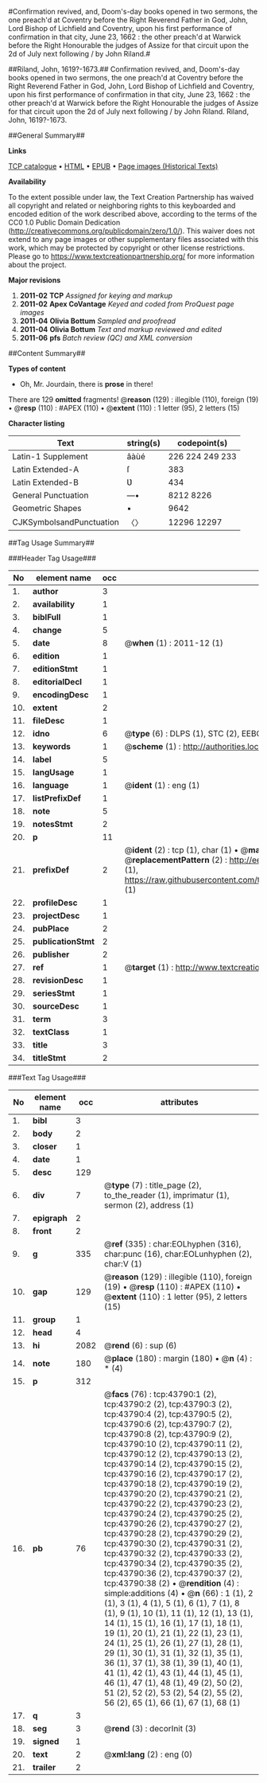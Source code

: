 #Confirmation revived, and, Doom's-day books opened in two sermons, the one preach'd at Coventry before the Right Reverend Father in God, John, Lord Bishop of Lichfield and Coventry, upon his first performance of confirmation in that city, June 23, 1662 : the other preach'd at Warwick before the Right Honourable the judges of Assize for that circuit upon the 2d of July next following / by John Riland.#

##Riland, John, 1619?-1673.##
Confirmation revived, and, Doom's-day books opened in two sermons, the one preach'd at Coventry before the Right Reverend Father in God, John, Lord Bishop of Lichfield and Coventry, upon his first performance of confirmation in that city, June 23, 1662 : the other preach'd at Warwick before the Right Honourable the judges of Assize for that circuit upon the 2d of July next following / by John Riland.
Riland, John, 1619?-1673.

##General Summary##

**Links**

[TCP catalogue](http://www.ota.ox.ac.uk/tcp/)  • 
[HTML](http://tei.it.ox.ac.uk/tcp/Texts-HTML/free/A57/A57327.html)  • 
[EPUB](http://tei.it.ox.ac.uk/tcp/Texts-EPUB/free/A57/A57327.epub) • 
[Page images (Historical Texts)](https://historicaltexts.jisc.ac.uk/eebo-09602404e)

**Availability**

To the extent possible under law, the Text Creation Partnership has waived all copyright and related or neighboring rights to this keyboarded and encoded edition of the work described above, according to the terms of the CC0 1.0 Public Domain Dedication (http://creativecommons.org/publicdomain/zero/1.0/). This waiver does not extend to any page images or other supplementary files associated with this work, which may be protected by copyright or other license restrictions. Please go to https://www.textcreationpartnership.org/ for more information about the project.

**Major revisions**

1. __2011-02__ __TCP__ *Assigned for keying and markup*
1. __2011-02__ __Apex CoVantage__ *Keyed and coded from ProQuest page images*
1. __2011-04__ __Olivia Bottum__ *Sampled and proofread*
1. __2011-04__ __Olivia Bottum__ *Text and markup reviewed and edited*
1. __2011-06__ __pfs__ *Batch review (QC) and XML conversion*

##Content Summary##

**Types of content**

  * Oh, Mr. Jourdain, there is **prose** in there!

There are 129 **omitted** fragments! 
 @__reason__ (129) : illegible (110), foreign (19)  •  @__resp__ (110) : #APEX (110)  •  @__extent__ (110) : 1 letter (95), 2 letters (15)

**Character listing**


|Text|string(s)|codepoint(s)|
|---|---|---|
|Latin-1 Supplement|âàùé|226 224 249 233|
|Latin Extended-A|ſ|383|
|Latin Extended-B|Ʋ|434|
|General Punctuation|—•|8212 8226|
|Geometric Shapes|▪|9642|
|CJKSymbolsandPunctuation|〈〉|12296 12297|

##Tag Usage Summary##

###Header Tag Usage###

|No|element name|occ|attributes|
|---|---|---|---|
|1.|__author__|3||
|2.|__availability__|1||
|3.|__biblFull__|1||
|4.|__change__|5||
|5.|__date__|8| @__when__ (1) : 2011-12 (1)|
|6.|__edition__|1||
|7.|__editionStmt__|1||
|8.|__editorialDecl__|1||
|9.|__encodingDesc__|1||
|10.|__extent__|2||
|11.|__fileDesc__|1||
|12.|__idno__|6| @__type__ (6) : DLPS (1), STC (2), EEBO-CITATION (1), OCLC (1), VID (1)|
|13.|__keywords__|1| @__scheme__ (1) : http://authorities.loc.gov/ (1)|
|14.|__label__|5||
|15.|__langUsage__|1||
|16.|__language__|1| @__ident__ (1) : eng (1)|
|17.|__listPrefixDef__|1||
|18.|__note__|5||
|19.|__notesStmt__|2||
|20.|__p__|11||
|21.|__prefixDef__|2| @__ident__ (2) : tcp (1), char (1)  •  @__matchPattern__ (2) : ([0-9\-]+):([0-9IVX]+) (1), (.+) (1)  •  @__replacementPattern__ (2) : http://eebo.chadwyck.com/downloadtiff?vid=$1&page=$2 (1), https://raw.githubusercontent.com/textcreationpartnership/Texts/master/tcpchars.xml#$1 (1)|
|22.|__profileDesc__|1||
|23.|__projectDesc__|1||
|24.|__pubPlace__|2||
|25.|__publicationStmt__|2||
|26.|__publisher__|2||
|27.|__ref__|1| @__target__ (1) : http://www.textcreationpartnership.org/docs/. (1)|
|28.|__revisionDesc__|1||
|29.|__seriesStmt__|1||
|30.|__sourceDesc__|1||
|31.|__term__|3||
|32.|__textClass__|1||
|33.|__title__|3||
|34.|__titleStmt__|2||


###Text Tag Usage###

|No|element name|occ|attributes|
|---|---|---|---|
|1.|__bibl__|3||
|2.|__body__|2||
|3.|__closer__|1||
|4.|__date__|1||
|5.|__desc__|129||
|6.|__div__|7| @__type__ (7) : title_page (2), to_the_reader (1), imprimatur (1), sermon (2), address (1)|
|7.|__epigraph__|2||
|8.|__front__|2||
|9.|__g__|335| @__ref__ (335) : char:EOLhyphen (316), char:punc (16), char:EOLunhyphen (2), char:V (1)|
|10.|__gap__|129| @__reason__ (129) : illegible (110), foreign (19)  •  @__resp__ (110) : #APEX (110)  •  @__extent__ (110) : 1 letter (95), 2 letters (15)|
|11.|__group__|1||
|12.|__head__|4||
|13.|__hi__|2082| @__rend__ (6) : sup (6)|
|14.|__note__|180| @__place__ (180) : margin (180)  •  @__n__ (4) : * (4)|
|15.|__p__|312||
|16.|__pb__|76| @__facs__ (76) : tcp:43790:1 (2), tcp:43790:2 (2), tcp:43790:3 (2), tcp:43790:4 (2), tcp:43790:5 (2), tcp:43790:6 (2), tcp:43790:7 (2), tcp:43790:8 (2), tcp:43790:9 (2), tcp:43790:10 (2), tcp:43790:11 (2), tcp:43790:12 (2), tcp:43790:13 (2), tcp:43790:14 (2), tcp:43790:15 (2), tcp:43790:16 (2), tcp:43790:17 (2), tcp:43790:18 (2), tcp:43790:19 (2), tcp:43790:20 (2), tcp:43790:21 (2), tcp:43790:22 (2), tcp:43790:23 (2), tcp:43790:24 (2), tcp:43790:25 (2), tcp:43790:26 (2), tcp:43790:27 (2), tcp:43790:28 (2), tcp:43790:29 (2), tcp:43790:30 (2), tcp:43790:31 (2), tcp:43790:32 (2), tcp:43790:33 (2), tcp:43790:34 (2), tcp:43790:35 (2), tcp:43790:36 (2), tcp:43790:37 (2), tcp:43790:38 (2)  •  @__rendition__ (4) : simple:additions (4)  •  @__n__ (66) : 1 (1), 2 (1), 3 (1), 4 (1), 5 (1), 6 (1), 7 (1), 8 (1), 9 (1), 10 (1), 11 (1), 12 (1), 13 (1), 14 (1), 15 (1), 16 (1), 17 (1), 18 (1), 19 (1), 20 (1), 21 (1), 22 (1), 23 (1), 24 (1), 25 (1), 26 (1), 27 (1), 28 (1), 29 (1), 30 (1), 31 (1), 32 (1), 35 (1), 36 (1), 37 (1), 38 (1), 39 (1), 40 (1), 41 (1), 42 (1), 43 (1), 44 (1), 45 (1), 46 (1), 47 (1), 48 (1), 49 (2), 50 (2), 51 (2), 52 (2), 53 (2), 54 (2), 55 (2), 56 (2), 65 (1), 66 (1), 67 (1), 68 (1)|
|17.|__q__|3||
|18.|__seg__|3| @__rend__ (3) : decorInit (3)|
|19.|__signed__|1||
|20.|__text__|2| @__xml:lang__ (2) : eng (0)|
|21.|__trailer__|2||

